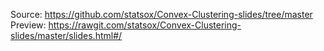 ﻿Source: https://github.com/statsox/Convex-Clustering-slides/tree/master
Preview: https://rawgit.com/statsox/Convex-Clustering-slides/master/slides.html#/